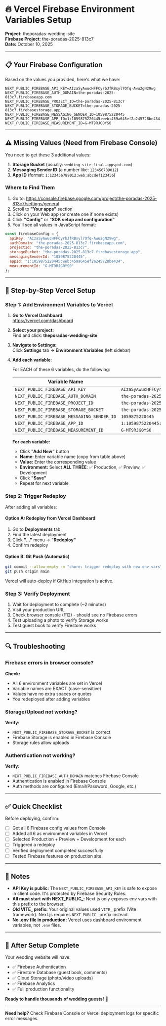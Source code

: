 # 🔥 Vercel Firebase Environment Variables Setup

**Project:** theporadas-wedding-site  
**Firebase Project:** the-poradas-2025-813c7  
**Date:** October 10, 2025

---

## 📋 Your Firebase Configuration

Based on the values you provided, here's what we have:

```env
NEXT_PUBLIC_FIREBASE_API_KEY=AIzaSyAwucHFFCyrbJfRBxyl7Ofq-Awu2gN29wg
NEXT_PUBLIC_FIREBASE_AUTH_DOMAIN=the-poradas-2025-813c7.firebaseapp.com
NEXT_PUBLIC_FIREBASE_PROJECT_ID=the-poradas-2025-813c7
NEXT_PUBLIC_FIREBASE_STORAGE_BUCKET=the-poradas-2025-813c7.firebasestorage.app
NEXT_PUBLIC_FIREBASE_MESSAGING_SENDER_ID=1059875220445
NEXT_PUBLIC_FIREBASE_APP_ID=1:1059875220445:web:459a645ef2a245728be434
NEXT_PUBLIC_FIREBASE_MEASUREMENT_ID=G-MT9RJG0YS0
```

---

## ⚠️ Missing Values (Need from Firebase Console)

You need to get these 3 additional values:

1. **Storage Bucket** (usually: `wedding-site-final.appspot.com`)
2. **Messaging Sender ID** (a number like: `123456789012`)
3. **App ID** (format: `1:123456789012:web:abcdef123456`)

### Where to Find Them

1. Go to: <https://console.firebase.google.com/project/the-poradas-2025-813c7/settings/general>
2. Scroll to **"Your apps"** section
3. Click on your Web app (or create one if none exists)
4. Click **"Config"** or **"SDK setup and configuration"**
5. You'll see all values in JavaScript format:

```javascript
const firebaseConfig = {
  apiKey: "AIzaSyAwucHFFCyrbJfRBxyl7Ofq-Awu2gN29wg",
  authDomain: "the-poradas-2025-813c7.firebaseapp.com",
  projectId: "the-poradas-2025-813c7",
  storageBucket: "the-poradas-2025-813c7.firebasestorage.app",
  messagingSenderId: "1059875220445",
  appId: "1:1059875220445:web:459a645ef2a245728be434",
  measurementId: "G-MT9RJG0YS0"
};
```

---

## 🚀 Step-by-Step Vercel Setup

### Step 1: Add Environment Variables to Vercel

1. **Go to Vercel Dashboard:**  
   <https://vercel.com/dashboard>

2. **Select your project:**  
   Find and click: **theporadas-wedding-site**

3. **Navigate to Settings:**  
   Click **Settings** tab → **Environment Variables** (left sidebar)

4. **Add each variable:**

   For EACH of these 6 variables, do the following:

   | Variable Name | Value |
   |---------------|-------|
   | `NEXT_PUBLIC_FIREBASE_API_KEY` | `AIzaSyAwucHFFCyrbJfRBxyl7Ofq-Awu2gN29wg` |
   | `NEXT_PUBLIC_FIREBASE_AUTH_DOMAIN` | `the-poradas-2025-813c7.firebaseapp.com` |
   | `NEXT_PUBLIC_FIREBASE_PROJECT_ID` | `the-poradas-2025-813c7` |
   | `NEXT_PUBLIC_FIREBASE_STORAGE_BUCKET` | `the-poradas-2025-813c7.firebasestorage.app` |
   | `NEXT_PUBLIC_FIREBASE_MESSAGING_SENDER_ID` | `1059875220445` |
   | `NEXT_PUBLIC_FIREBASE_APP_ID` | `1:1059875220445:web:459a645ef2a245728be434` |
   | `NEXT_PUBLIC_FIREBASE_MEASUREMENT_ID` | `G-MT9RJG0YS0` |

   **For each variable:**
   - Click **"Add New"** button
   - **Name:** Enter variable name (copy from table above)
   - **Value:** Enter the corresponding value
   - **Environment:** Select **ALL THREE**: ✅ Production, ✅ Preview, ✅ Development
   - Click **"Save"**
   - Repeat for next variable

### Step 2: Trigger Redeploy

After adding all variables:

#### Option A: Redeploy from Vercel Dashboard

1. Go to **Deployments** tab
2. Find the latest deployment
3. Click **"..."** menu → **"Redeploy"**
4. Confirm redeploy

#### Option B: Git Push (Automatic)

```bash
git commit --allow-empty -m "chore: trigger redeploy with new env vars"
git push origin main
```

Vercel will auto-deploy if GitHub integration is active.

### Step 3: Verify Deployment

1. Wait for deployment to complete (~2 minutes)
2. Visit your production URL
3. Check browser console (F12) - should see no Firebase errors
4. Test uploading a photo to verify Storage works
5. Test guest book to verify Firestore works

---

## 🔍 Troubleshooting

### Firebase errors in browser console?

**Check:**

- All 6 environment variables are set in Vercel
- Variable names are EXACT (case-sensitive)
- Values have no extra spaces or quotes
- You redeployed after adding variables

### Storage/Upload not working?

**Verify:**

- `NEXT_PUBLIC_FIREBASE_STORAGE_BUCKET` is correct
- Firebase Storage is enabled in Firebase Console
- Storage rules allow uploads

### Authentication not working?

**Verify:**

- `NEXT_PUBLIC_FIREBASE_AUTH_DOMAIN` matches Firebase Console
- Authentication is enabled in Firebase Console
- Auth methods are configured (Email/Password, Google, etc.)

---

## ✅ Quick Checklist

Before deploying, confirm:

- [ ] Got all 6 Firebase config values from Console
- [ ] Added all 6 as environment variables in Vercel
- [ ] Selected Production + Preview + Development for each
- [ ] Triggered a redeploy
- [ ] Verified deployment completed successfully
- [ ] Tested Firebase features on production site

---

## 📝 Notes

- **API Key is public:** The `NEXT_PUBLIC_FIREBASE_API_KEY` is safe to expose in client code. It's protected by Firebase Security Rules.
- **All must start with NEXT_PUBLIC_:** Next.js only exposes env vars with this prefix to the browser.
- **Old VITE_ prefix:** Your original values used `VITE_` prefix (Vite framework). Next.js requires `NEXT_PUBLIC_` prefix instead.
- **No .env file in production:** Vercel uses dashboard environment variables, not `.env` files.

---

## 🎯 After Setup Complete

Your wedding website will have:

- ✅ Firebase Authentication
- ✅ Firestore Database (guest book, comments)
- ✅ Cloud Storage (photo/video uploads)
- ✅ Firebase Analytics
- ✅ Full production functionality

**Ready to handle thousands of wedding guests!** 🎉

---

**Need help?** Check Firebase Console or Vercel deployment logs for specific error messages.
